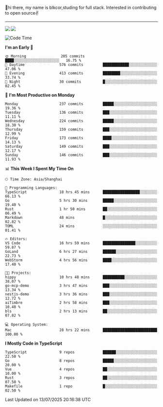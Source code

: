 👋hi there, my name is blkcor,studing for full stack.
Interested in contributing to open source✌️

<hr/>

![](https://github-readme-stats.vercel.app/api?username=blkcor)
<a href="https://github.com/blkcor/github-readme-stats">
    <img align="left" src="https://github-readme-stats.vercel.app/api/top-langs/?username=blkcor&hide=jupyter%20notebook,shaderlab,tex,c%23&langs_count=9" />
</a>


<!--START_SECTION:waka-->
![Code Time](http://img.shields.io/badge/Code%20Time-2%2C242%20hrs%2014%20mins-blue)

**I'm an Early 🐤** 

```text
🌞 Morning                205 commits         ████░░░░░░░░░░░░░░░░░░░░░   16.75 % 
🌆 Daytime                576 commits         ████████████░░░░░░░░░░░░░   47.06 % 
🌃 Evening                413 commits         ████████░░░░░░░░░░░░░░░░░   33.74 % 
🌙 Night                  30 commits          █░░░░░░░░░░░░░░░░░░░░░░░░   02.45 % 
```
📅 **I'm Most Productive on Monday** 

```text
Monday                   237 commits         █████░░░░░░░░░░░░░░░░░░░░   19.36 % 
Tuesday                  136 commits         ███░░░░░░░░░░░░░░░░░░░░░░   11.11 % 
Wednesday                224 commits         █████░░░░░░░░░░░░░░░░░░░░   18.30 % 
Thursday                 159 commits         ███░░░░░░░░░░░░░░░░░░░░░░   12.99 % 
Friday                   173 commits         ████░░░░░░░░░░░░░░░░░░░░░   14.13 % 
Saturday                 149 commits         ███░░░░░░░░░░░░░░░░░░░░░░   12.17 % 
Sunday                   146 commits         ███░░░░░░░░░░░░░░░░░░░░░░   11.93 % 
```


📊 **This Week I Spent My Time On** 

```text
🕑︎ Time Zone: Asia/Shanghai

💬 Programming Languages: 
TypeScript               18 hrs 45 mins      █████████████████░░░░░░░░   66.13 % 
Go                       5 hrs 30 mins       █████░░░░░░░░░░░░░░░░░░░░   19.40 % 
Rust                     1 hr 50 mins        ██░░░░░░░░░░░░░░░░░░░░░░░   06.49 % 
Markdown                 48 mins             █░░░░░░░░░░░░░░░░░░░░░░░░   02.82 % 
TOML                     24 mins             ░░░░░░░░░░░░░░░░░░░░░░░░░   01.41 % 

🔥 Editors: 
VS Code                  16 hrs 59 mins      ███████████████░░░░░░░░░░   59.87 % 
GoLand                   6 hrs 27 mins       ██████░░░░░░░░░░░░░░░░░░░   22.73 % 
WebStorm                 4 hrs 56 mins       ████░░░░░░░░░░░░░░░░░░░░░   17.40 % 

🐱‍💻 Projects: 
hippy                    10 hrs 48 mins      ██████████░░░░░░░░░░░░░░░   38.07 % 
go-mcp-demo              3 hrs 47 mins       ███░░░░░░░░░░░░░░░░░░░░░░   13.34 % 
nestjs-demo              3 hrs 36 mins       ███░░░░░░░░░░░░░░░░░░░░░░   12.72 % 
aiTimbre                 2 hrs 58 mins       ███░░░░░░░░░░░░░░░░░░░░░░   10.48 % 
bls                      2 hrs 13 mins       ██░░░░░░░░░░░░░░░░░░░░░░░   07.82 % 

💻 Operating System: 
Mac                      28 hrs 22 mins      █████████████████████████   100.00 % 
```

**I Mostly Code in TypeScript** 

```text
TypeScript               9 repos             ██████░░░░░░░░░░░░░░░░░░░   22.50 % 
Go                       8 repos             █████░░░░░░░░░░░░░░░░░░░░   20.00 % 
Vue                      4 repos             ██░░░░░░░░░░░░░░░░░░░░░░░   10.00 % 
Rust                     3 repos             ██░░░░░░░░░░░░░░░░░░░░░░░   07.50 % 
Makefile                 1 repo              █░░░░░░░░░░░░░░░░░░░░░░░░   02.50 % 
```




 Last Updated on 13/07/2025 20:16:38 UTC
<!--END_SECTION:waka-->


